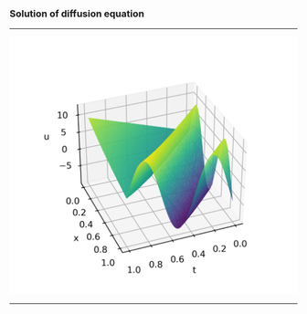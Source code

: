 ### Solution of diffusion equation
---

<p align="center">
<img width="700" src="https://raw.githubusercontent.com/YarOkatev/paralell-programming-mipt/master/diffusion-equation/solution.png" alt="solution.png"/>

---
